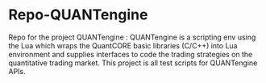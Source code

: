# Repo-QUANTengine
Repo for the project QUANTengine : QUANTengine is a scripting env using the Lua which wraps the QuantCORE basic libraries (C/C++) into Lua environment and supplies interfaces to code the trading strategies on the quantitative trading market. This project is all test scripts for QUANTengine APIs.
